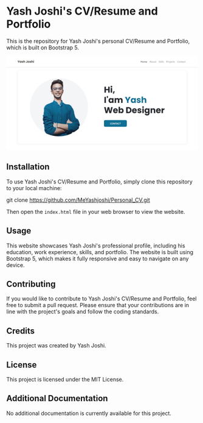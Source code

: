 # Yash Joshi's CV/Resume and Portfolio

This is the repository for Yash Joshi's personal CV/Resume and Portfolio, which is built on Bootstrap 5.

![How website home page looks like](https://raw.githubusercontent.com/MeYashjoshi/Personal_CV/main/assets/img/screenshotofSite.jpeg?raw=true)

## Installation

To use Yash Joshi's CV/Resume and Portfolio, simply clone this repository to your local machine:

git clone https://github.com/MeYashjoshi/Personal_CV.git


Then open the `index.html` file in your web browser to view the website.

## Usage

This website showcases Yash Joshi's professional profile, including his education, work experience, skills, and portfolio. The website is built using Bootstrap 5, which makes it fully responsive and easy to navigate on any device.

## Contributing

If you would like to contribute to Yash Joshi's CV/Resume and Portfolio, feel free to submit a pull request. Please ensure that your contributions are in line with the project's goals and follow the coding standards.

## Credits

This project was created by Yash Joshi.

## License

This project is licensed under the MIT License.

## Additional Documentation

No additional documentation is currently available for this project.
